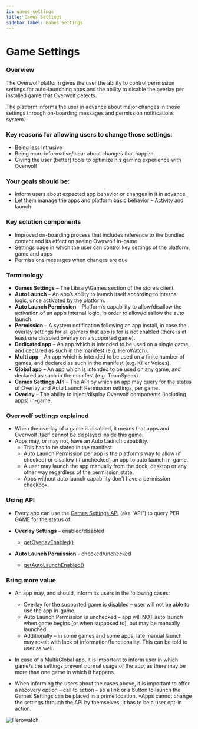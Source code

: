 ```yaml
---
id: games-settings
title: Games Settings
sidebar_label: Games Settings
---
```

# Game Settings

### Overview
The Overwolf platform gives the user the ability to control permission settings for auto-launching apps and the ability to disable the overlay per installed game that Overwolf detects.

The platform informs the user in advance about major changes in those settings through on-boarding messages and permission notifications system.

### Key reasons for allowing users to change those settings:

* Being less intrusive
* Being more informative/clear about changes that happen
* Giving the user (better) tools to optimize his gaming experience with Overwolf

### Your goals should be:

* Inform users about expected app behavior or changes in it in advance
* Let them manage the apps and platform basic behavior – Activity and launch

### Key solution components

* Improved on-boarding process that includes reference to the bundled content and its effect on seeing Overwolf in-game
* Settings page in which the user can control key settings of the platform, game and apps
* Permissions messages when changes are due

### Terminology
* **Games Settings** – The Library\Games section of the store’s client.
* **Auto Launch** – An app’s ability to launch itself according to internal logic, once activated by the platform.
* **Auto Launch Permission** – Platform’s capability to allow/disallow the activation of an app’s internal logic, in order to allow/disallow the auto launch.
* **Permission** – A system notification following an app install, in case the overlay settings for all game/s that app is for is not enabled (there is at least one disabled overlay on a supported game).
* **Dedicated app** – An app which is intended to be used on a single game, and declared as such in the manifest (e.g. HeroWatch).
* **Multi app** – An app which is intended to be used on a finite number of games, and declared as such in the manifest (e.g. Killer Voices).
* **Global app** – An app which is intended to be used on any game, and declared as such in the manifest (e.g. TeamSpeak)
* **Games Settings API** – The API by which an app may query for the status of Overlay and Auto Launch Permission settings, per game.
* **Overlay** – The ability to inject/display Overwolf components (including apps) in-game.

### Overwolf settings explained
* When the overlay of a game is disabled, it means that apps and Overwolf itself cannot be displayed inside this game.
* Apps may, or may not, have an Auto Launch capability.
  * This has to be stated in the manifest.
  * Auto Launch Permission per app is the platform’s way to allow (if checked) or disallow (if unchecked) an app to auto launch in-game.
  * A user may launch the app manually from the dock, desktop or any other way regardless of the permission state.
  * Apps without auto launch capability don’t have a permission checkbox.

### Using API
* Every app can use the [Games Settings API](https://overwolf.github.io/docs/api/overwolf-settings-games) (aka “API”) to query PER GAME for the status of:
* **Overlay Settings** – enabled/disabled
   * [getOverlayEnabled()](../docs/api/overwolf-settings-games#getoverlayenabledgameclassid-callback)
 
* **Auto Launch Permission** - checked/unchecked 
  * [getAutoLaunchEnabled()](../docs/api/overwolf-settings-games#getautolaunchenabledgameclassid-callback)
  
 ### Bring more value
* An app may, and should, inform its users in the following cases:
  * Overlay for the supported game is disabled – user will not be able to use the app in-game.
  * Auto Launch Permission is unchecked – app will NOT auto launch when game begins (or when supposed to), but may be manually launched.
  * Additionally – in some games and some apps, late manual launch may result with lack of information/functionality. This can be told to user as well.

* In case of a Multi/Global app, it is important to inform user in which game/s the settings prevent normal usage of the app, as there may be more than one game in which it happens.

* When informing the users about the cases above, it is important to offer a recovery option – call to action – so a link or a button to launch the Games Settings can be placed in a prime location.
  *Apps cannot change the settings through the API by themselves. It has to be a user opt-in action.

   
![Herowatch](assets/herowatch-case-study.jpg)
